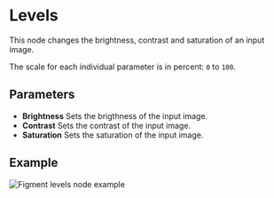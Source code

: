 # Levels

This node changes the brightness, contrast and saturation of an input image.

The scale for each individual parameter is in percent: `0` to `100`.

## Parameters

- **Brightness** Sets the brigthness of the input image.
- **Contrast** Sets the contrast of the input image.
- **Saturation** Sets the saturation of the input image.

## Example

<img src="/img/nodes/levels.jpg" alt="Figment levels node example"/>
